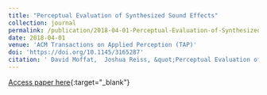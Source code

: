 ```yaml
---
title: "Perceptual Evaluation of Synthesized Sound Effects"
collection: journal
permalink: /publication/2018-04-01-Perceptual-Evaluation-of-Synthesized-Sound-Effects
date: 2018-04-01
venue: 'ACM Transactions on Applied Perception (TAP)'
doi: 'https://doi.org/10.1145/3165287'
citation: ' David Moffat,  Joshua Reiss, &quot;Perceptual Evaluation of Synthesized Sound Effects.&quot; ACM Transactions on Applied Perception (TAP), 2018.'
---
```

[Access paper here](https://doi.org/10.1145/3165287){:target="_blank"}
